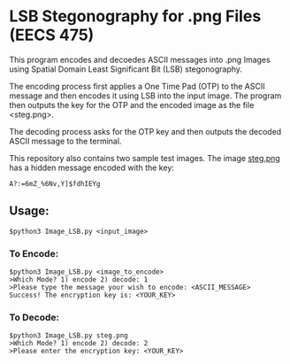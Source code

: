 # LSB Stegonography for .png Files (EECS 475)

This program encodes and decoedes ASCII messages into .png Images using Spatial Domain Least Significant Bit (LSB) stegonography.

The encoding process first applies a One Time Pad (OTP) to the ASCII message and then encodes it using LSB into the input image. 
The program then outputs the key for the OTP and the encoded image as the file <steg.png>.

The decoding process asks for the OTP key and then outputs the decoded ASCII message to the terminal. 

This repository also contains two sample test images.
The image [steg.png]() has a hidden message encoded with the key:
```
A?:=6mZ_%6Nv,Y]$fdhIEYg
```
## Usage:

```console
$python3 Image_LSB.py <input_image> 
```

### To Encode:
```console
$python3 Image_LSB.py <image_to_encode> 
>Which Mode? 1) encode 2) decode: 1
>Please type the message your wish to encode: <ASCII_MESSAGE> 
Success! The encryption key is: <YOUR_KEY>
```

### To Decode:
```console
$python3 Image_LSB.py steg.png 
>Which Mode? 1) encode 2) decode: 2
>Please enter the encryption key: <YOUR_KEY>
```
